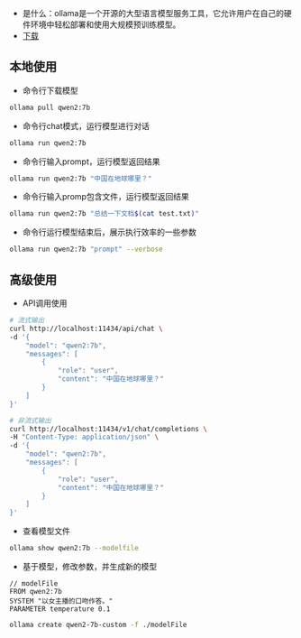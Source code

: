 - 是什么：ollama是一个开源的大型语言模型服务工具，它允许用户在自己的硬件环境中轻松部署和使用大规模预训练模型。
- [下载](https://ollama.com/download)

## 本地使用

- 命令行下载模型
```sh
ollama pull qwen2:7b
```
- 命令行chat模式，运行模型进行对话
```sh
ollama run qwen2:7b
```
- 命令行输入prompt，运行模型返回结果
```sh
ollama run qwen2:7b "中国在地球哪里？"
```
- 命令行输入promp包含文件，运行模型返回结果
```sh
ollama run qwen2:7b "总结一下文档$(cat test.txt)"
```
- 命令行运行模型结束后，展示执行效率的一些参数
```sh
ollama run qwen2:7b "prompt" --verbose
```

## 高级使用

- API调用使用
```sh
# 流式输出
curl http://localhost:11434/api/chat \
-d '{
	"model": "qwen2:7b",
	"messages": [
		{
			"role": "user",
			"content": "中国在地球哪里？"
		}
	]
}'
```
```sh
# 非流式输出
curl http://localhost:11434/v1/chat/completions \
-H "Content-Type: application/json" \
-d '{
	"model": "qwen2:7b",
	"messages": [
		{
			"role": "user",
			"content": "中国在地球哪里？"
		}
	]
}'
```
- 查看模型文件
```sh
ollama show qwen2:7b --modelfile
```
- 基于模型，修改参数，并生成新的模型
```gguf
// modelFile
FROM qwen2:7b
SYSTEM "以女主播的口吻作答。"
PARAMETER temperature 0.1
```
```sh
ollama create qwen2-7b-custom -f ./modelFile
```